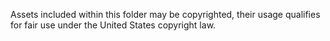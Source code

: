 Assets included within this folder may be copyrighted, their usage qualifies for fair use under the United States copyright law.

